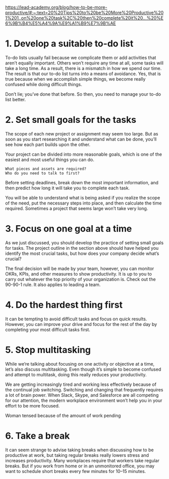 https://lead-academy.org/blog/how-to-be-more-productive/#:~:text=20%20Tips%20to%20be%20More%20Productive%201%201.,on%20one%20task%2C%20then%20complete%20it%20...%20%E6%9B%B4%E5%A4%9A%E9%A1%B9%E7%9B%AE

# 1. Develop a suitable to-do list

To-do lists usually fail because we complicate them or add activities that aren’t equally important. Others won’t require any time at all, some tasks will take a long time. As a result, there is a mismatch in how we spend our time. The result is that our to-do list turns into a means of avoidance. Yes, that is true because when we accomplish simple things, we become really confused while doing difficult things.

Don’t lie; you’ve done that before. So then, you need to manage your to-do list better.
# 2. Set small goals for the tasks

The scope of each new project or assignment may seem too large. But as soon as you start researching it and understand what can be done, you’ll see how each part builds upon the other.

Your project can be divided into more reasonable goals, which is one of the easiest and most useful things you can do.

    What pieces and assets are required?
    Who do you need to talk to first?

Before setting deadlines, break down the most important information, and then predict how long it will take you to complete each task.

You will be able to understand what is being asked if you realize the scope of the need, put the necessary steps into place, and then calculate the time required. Sometimes a project that seems large won’t take very long.
# 3. Focus on one goal at a time

As we just discussed, you should develop the practice of setting small goals for tasks. The project outline in the section above should have helped you identify the most crucial tasks, but how does your company decide what’s crucial?

The final decision will be made by your team, however, you can monitor OKRs, KPIs, and other measures to show productivity. It is up to you to carry out whatever the top priority of your organization is. Check out the 90-90-1 rule. It also applies to leading a team.
# 4. Do the hardest thing first

It can be tempting to avoid difficult tasks and focus on quick results. However, you can improve your drive and focus for the rest of the day by completing your most difficult tasks first.
# 5. Stop multitasking

While we’re talking about focusing on one activity or objective at a time, let’s also discuss multitasking. Even though it’s simple to become confused and attempt to multitask, doing this really reduces your productivity.

We are getting increasingly tired and working less effectively because of the continual job switching. Switching and changing that frequently requires a lot of brain power. When Slack, Skype, and Salesforce are all competing for our attention, the modern workplace environment won’t help you in your effort to be more focused.

Woman tensed because of the amount of work pending
# 6. Take a break

It can seem strange to advise taking breaks when discussing how to be productive at work, but taking regular breaks really lowers stress and increases productivity. Many workplaces require that workers take regular breaks. But if you work from home or in an unmonitored office, you may want to schedule short breaks every few minutes for 10–15 minutes.
